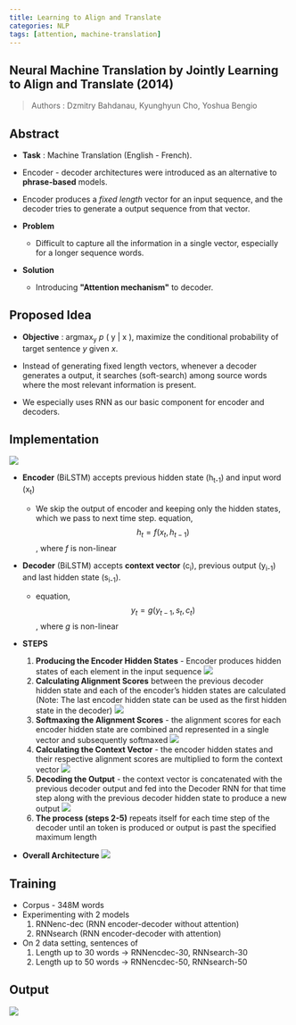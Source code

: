 ```yaml
---
title: Learning to Align and Translate
categories: NLP
tags: [attention, machine-translation]
---
```

## Neural Machine Translation by Jointly Learning to Align and Translate (2014)
> Authors : Dzmitry  Bahdanau, Kyunghyun  Cho, Yoshua  Bengio

## Abstract
- **Task** : Machine Translation (English - French).

- Encoder - decoder architectures were introduced as an alternative to **phrase-based** models.

- Encoder produces a *fixed length* vector for an input sequence, and the decoder tries to generate a output sequence from that vector.

- **Problem**
	- Difficult to capture all the information in a single vector, especially for a longer sequence words.

- **Solution**
	- Introducing **"Attention mechanism"** to decoder.

## Proposed Idea
- **Objective** : argmax<sub>y</sub> *p* ( y | x ), maximize the conditional probability of target sentence *y* given *x*.

- Instead of generating fixed length vectors, whenever a decoder generates a output, it searches (soft-search) among source words where the most relevant information is present.

- We especially uses RNN as our basic component for encoder and decoders.

## Implementation
![](../../assets/images/Attention-Week-1/attention_1_2_arch.png)
- **Encoder** (BiLSTM) accepts previous hidden state (h<sub>t-1</sub>) and input word (x<sub>t</sub>)
	- We skip the output of encoder and keeping only the hidden states, which we pass to next time step. equation,
	$$
	h_{t}=f(x_{t}, h_{t-1})
	$$
	, where  _f_ is non-linear
- **Decoder** (BiLSTM) accepts **context vector** (c<sub>i</sub>), previous output (y<sub>i-1</sub>) and last hidden state (s<sub>i-1</sub>).
	- equation,
	$$
	y_{t}=g (y_{t-1},s_{t},c_{t})
	$$
	, where  _g_ is non-linear

- **STEPS**
	1. **Producing the Encoder Hidden States** - Encoder produces hidden states of each element in the input sequence
![](https://github.com/neuralmancers/neuralmancers.github.io/blob/master/assets/images/Attention-Week-1/attention_2_encoder.png)
	2. **Calculating Alignment Scores** between the previous decoder hidden state and each of the encoder’s hidden states are calculated (Note: The last encoder hidden state can be used as the first hidden state in the decoder)
![](https://github.com/neuralmancers/neuralmancers.github.io/blob/master/assets/images/Attention-Week-1/attention_3_alignment_score.png)
	3. **Softmaxing the Alignment Scores** - the alignment scores for each encoder hidden state are combined and represented in a single vector and subsequently softmaxed
![](https://github.com/neuralmancers/neuralmancers.github.io/blob/master/assets/images/Attention-Week-1/attention_4_softmax.png)
	4. **Calculating the Context Vector** - the encoder hidden states and their respective alignment scores are multiplied to form the context vector
![](https://github.com/neuralmancers/neuralmancers.github.io/blob/master/assets/images/Attention-Week-1/attention_5_context_vector.png)
	5. **Decoding the Output** - the context vector is concatenated with the previous decoder output and fed into the Decoder RNN for that time step along with the previous decoder hidden state to produce a new output
![](https://github.com/neuralmancers/neuralmancers.github.io/blob/master/assets/images/Attention-Week-1/attention_6_decoder_output.png)
	7. **The process (steps 2-5)** repeats itself for each time step of the decoder until an token is produced or output is past the specified maximum length
- **Overall Architecture**
![](https://github.com/neuralmancers/neuralmancers.github.io/blob/master/assets/images/Attention-Week-1/attention_1_arch.JPG)
## Training
- Corpus - 348M words
- Experimenting with 2 models
	1. RNNenc-dec (RNN encoder-decoder without attention)
	2. RNNsearch (RNN encoder-decoder with attention)
- On 2 data setting,  sentences of 
	1. Length up to 30 words -> RNNencdec-30, RNNsearch-30
	2. Length up to 50 words -> RNNencdec-50, RNNsearch-50
[](https://github.com/neuralmancers/neuralmancers.github.io/blob/master/assets/images/Attention-Week-1/attention_7_training.png)

## Output
![](https://github.com/neuralmancers/neuralmancers.github.io/blob/master/assets/images/Attention-Week-1/attention_8_output.png)
